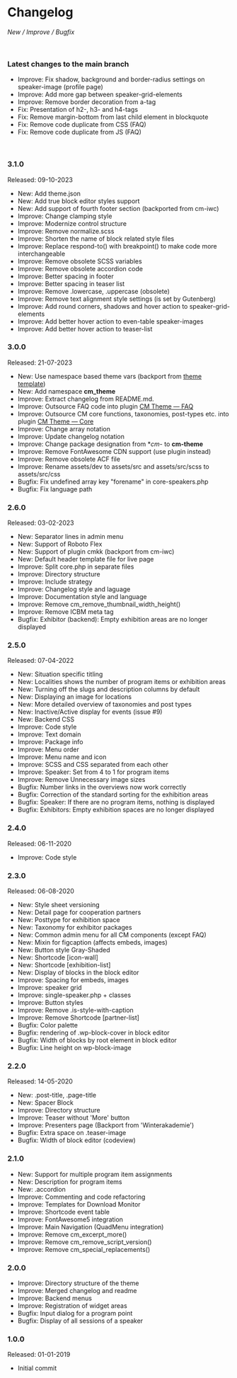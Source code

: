 # Changelog

_New / Improve / Bugfix_

<br>

### Latest changes to the main branch

- Improve: Fix shadow, background and border-radius settings on speaker-image (profile page)
- Improve: Add more gap between speaker-grid-elements
- Improve: Remove border decoration from a-tag
- Fix: Presentation of h2-, h3- and h4-tags
- Fix: Remove margin-bottom from last child element in blockquote
- Fix: Remove code duplicate from CSS (FAQ)
- Fix: Remove code duplicate from JS (FAQ)

<br>

### 3.1.0

Released: 09-10-2023

- New: Add theme.json
- New: Add true block editor styles support
- New: Add support of fourth footer section (backported from cm-iwc)
- Improve: Change clamping style
- Improve: Modernize control structure
- Improve: Remove normalize.scss
- Improve: Shorten the name of block related style files
- Improve: Replace respond-to() with breakpoint() to make code more interchangeable
- Improve: Remove obsolete SCSS variables
- Improve: Remove obsolete accordion code
- Improve: Better spacing in footer
- Improve: Better spacing in teaser list
- Improve: Remove .lowercase, .uppercase (obsolete)
- Improve: Remove text alignment style settings (is set by Gutenberg)
- Improve: Add round corners, shadows and hover action to speaker-grid-elements
- Improve: Add better hover action to even-table speaker-images
- Improve: Add better hover action to teaser-list


### 3.0.0

Released: 21-07-2023

- New: Use namespace based theme vars (backport from [theme template](https://github.com/mdibella-dev/theme-template))
- New: Add namespace **cm_theme**
- Improve: Extract changelog from README.md.
- Improve: Outsource FAQ code into plugin [CM Theme — FAQ](https://github.com/mdibella-dev/cm-theme-addon-faq)
- Improve: Outsource CM core functions, taxonomies, post-types etc. into plugin [CM Theme — Core](https://github.com/mdibella-dev/cm-theme-core)
- Improve: Change array notation
- Improve: Update changelog notation
- Improve: Change package designation from **cm*- to **cm-theme**
- Improve: Remove FontAwesome CDN support (use plugin instead)
- Improve: Remove obsolete ACF file
- Improve: Rename assets/dev to assets/src and assets/src/scss to assets/src/css
- Bugfix: Fix undefined array key "forename" in core-speakers.php
- Bugfix: Fix language path


### 2.6.0

Released: 03-02-2023

- New: Separator lines in admin menu
- New: Support of Roboto Flex
- New: Support of plugin cmkk (backport from cm-iwc)
- New: Default header template file for live page
- Improve: Split core.php in separate files
- Improve: Directory structure
- Improve: Include strategy
- Improve: Changelog style and laguage
- Improve: Documentation style and language
- Improve: Remove cm_remove_thumbnail_width_height()
- Improve: Remove ICBM meta tag
- Bugfix: Exhibitor (backend): Empty exhibition areas are no longer displayed


### 2.5.0

Released: 07-04-2022

- New: Situation specific titling
- New: Localities shows the number of program items or exhibition areas
- New: Turning off the slugs and description columns by default
- New: Displaying an image for locations
- New: More detailed overview of taxonomies and post types
- New: Inactive/Active display for events (issue #9)
- New: Backend CSS
- Improve: Code style
- Improve: Text domain
- Improve: Package info
- Improve: Menu order
- Improve: Menu name and icon
- Improve: SCSS and CSS separated from each other
- Improve: Speaker: Set from 4 to 1 for program items
- Improve: Remove Unnecessary image sizes
- Bugfix: Number links in the overviews now work correctly
- Bugfix: Correction of the standard sorting for the exhibition areas
- Bugfix: Speaker: If there are no program items, nothing is displayed
- Bugfix: Exhibitors: Empty exhibition spaces are no longer displayed


### 2.4.0
Released: 06-11-2020

- Improve: Code style


### 2.3.0
Released: 06-08-2020

- New: Style sheet versioning
- New: Detail page for cooperation partners
- New: Posttype for exhibition space
- New: Taxonomy for exhibitor packages
- New: Common admin menu for all CM components (except FAQ)
- New: Mixin for figcaption (affects embeds, images)
- New: Button style Gray-Shaded
- New: Shortcode [icon-wall]
- New: Shortcode [exhibition-list]
- New: Display of blocks in the block editor
- Improve: Spacing for embeds, images
- Improve: speaker grid
- Improve: single-speaker.php + classes
- Improve: Button styles
- Improve: Remove .is-style-with-caption
- Improve: Remove Shortcode [partner-list]
- Bugfix: Color palette
- Bugfix: rendering of .wp-block-cover in block editor
- Bugfix: Width of blocks by root element in block editor
- Bugfix: Line height on wp-block-image


### 2.2.0
Released: 14-05-2020

- New: .post-title, .page-title
- New: Spacer Block
- Improve: Directory structure
- Improve: Teaser without 'More' button
- Improve: Presenters page (Backport from 'Winterakademie')
- Bugfix: Extra space on .teaser-image
- Bugfix: Width of block editor (codeview)


### 2.1.0
- New: Support for multiple program item assignments
- New: Description for program items
- New: .accordion
- Improve: Commenting and code refactoring
- Improve: Templates for Download Monitor
- Improve: Shortcode event table
- Improve: FontAwesome5 integration
- Improve: Main Navigation (QuadMenu integration)
- Improve: Remove cm_excerpt_more()
- Improve: Remove cm_remove_script_version()
- Improve: Remove cm_special_replacements()


### 2.0.0
- Improve: Directory structure of the theme
- Improve: Merged changelog and readme
- Improve: Backend menus
- Improve: Registration of widget areas
- Bugfix: Input dialog for a program point
- Bugfix: Display of all sessions of a speaker


### 1.0.0
Released: 01-01-2019

- Initial commit
